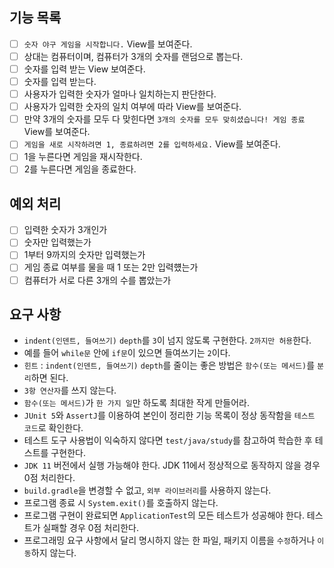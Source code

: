 ## 기능 목록
  - [ ] `숫자 야구 게임을 시작합니다.` View를 보여준다.
  - [ ] 상대는 컴퓨터이며, 컴퓨터가 3개의 숫자를 랜덤으로 뽑는다.
  - [ ] 숫자를 입력 받는 View 보여준다.
  - [ ] 숫자를 입력 받는다.
  - [ ] 사용자가 입력한 숫자가 얼마나 일치하는지 판단한다.
  - [ ] 사용자가 입력한 숫자의 일치 여부에 따라 View를 보여준다.
  - [ ] 만약 3개의 숫자를 모두 다 맞힌다면 `3개의 숫자를 모두 맞히셨습니다! 게임 종료` View를 보여준다.
  - [ ] `게임을 새로 시작하려면 1, 종료하려면 2를 입력하세요.` View를 보여준다.
  - [ ] 1을 누른다면 게임을 재시작한다.
  - [ ] 2를 누른다면 게임을 종료한다.

## 예외 처리
- [ ] 입력한 숫자가 3개인가
- [ ] 숫자만 입력했는가
- [ ] 1부터 9까지의 숫자만 입력했는가
- [ ] 게임 종료 여부를 물을 때 1 또는 2만 입력헀는가
- [ ] 컴퓨터가 서로 다른 3개의 수를 뽑았는가

## 요구 사항
* `indent(인덴트, 들여쓰기)` `depth`를 `3`이 넘지 않도록 구현한다. `2까지만 허용`한다.
* 예를 들어 `while문` 안에 `if문`이 있으면 들여쓰기는 `2`이다.
* `힌트` : `indent(인덴트, 들여쓰기)` `depth`를 줄이는 좋은 방법은 `함수(또는 메서드)`를 `분리`하면 된다.
* `3항 연산자`를 쓰지 않는다.
* `함수(또는 메서드)`가 `한 가지 일`만 하도록 최대한 작게 만들어라.
* `JUnit 5`와 `AssertJ`를 이용하여 본인이 정리한 기능 목록이 정상 동작함을 `테스트 코드`로 확인한다.
* 테스트 도구 사용법이 익숙하지 않다면 `test/java/study`를 참고하여 학습한 후 테스트를 구현한다.
* `JDK 11` 버전에서 실행 가능해야 한다. JDK 11에서 정상적으로 동작하지 않을 경우 0점 처리한다.
* `build.gradle`을 변경할 수 없고, `외부 라이브러리`를 사용하지 않는다.
* 프로그램 종료 시 `System.exit()`를 호출하지 않는다.
* 프로그램 구현이 완료되면 `ApplicationTest`의 모든 테스트가 성공해야 한다. 테스트가 실패할 경우 0점 처리한다.
* 프로그래밍 요구 사항에서 달리 명시하지 않는 한 파일, 패키지 이름을 `수정`하거나 `이동`하지 않는다.
